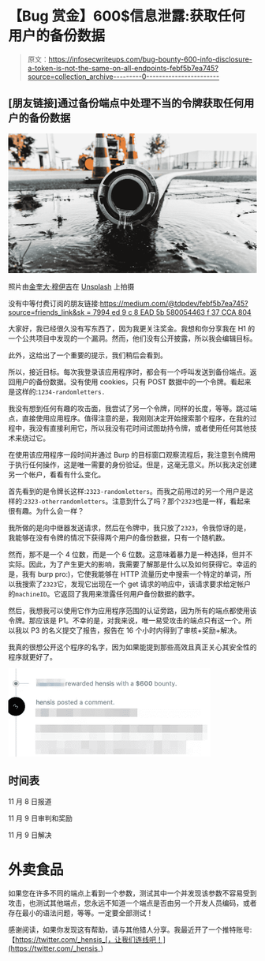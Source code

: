 # 【Bug 赏金】600$信息泄露:获取任何用户的备份数据

> 原文：<https://infosecwriteups.com/bug-bounty-600-info-disclosure-a-token-is-not-the-same-on-all-endpoints-febf5b7ea745?source=collection_archive---------0----------------------->

## [朋友链接]通过备份端点中处理不当的令牌获取任何用户的备份数据

![](img/f11bea9cdc77e4915a321eb427e51810.png)

照片由[金奎大·穆伊吉](https://unsplash.com/@daanmooij?utm_source=medium&utm_medium=referral)在 [Unsplash](https://unsplash.com?utm_source=medium&utm_medium=referral) 上拍摄

没有中等付费订阅的朋友链接:[https://medium.com/@tdpdev/febf5b7ea745?source=friends_link&sk = 7994 ed 9 c 8 EAD 5b 580054463 f 37 CCA 804](https://medium.com/@tdpdev/febf5b7ea745?source=friends_link&sk=7994ed9c8ead5b580054463f37cca804)

大家好，我已经很久没有写东西了，因为我更关注奖金。我想和你分享我在 H1 的一个公共项目中发现的一个漏洞。然而，他们没有公开披露，所以我会编辑目标。

此外，这给出了一个重要的提示，我们稍后会看到。

所以，接近目标。每次我登录该应用程序时，都会有一个呼叫发送到备份端点。返回用户的备份数据。没有使用 cookies，只有 POST 数据中的一个令牌。看起来是这样的:`1234-randomletters.`

我没有想到任何有趣的攻击面，我尝试了另一个令牌，同样的长度，等等。跳过端点，直接使用应用程序。值得注意的是，我刚刚决定开始搜索那个程序，在我的过程中，我没有直接利用它，所以我没有花时间试图劫持令牌，或者使用任何其他技术来绕过它。

在使用该应用程序一段时间并通过 Burp 的目标窗口观察流程后，我注意到令牌用于执行任何操作，这是唯一需要的身份验证。但是，这毫无意义。所以我决定创建另一个帐户，看看有什么变化。

首先看到的是令牌长这样:`2323-randomletters`。而我之前用过的另一个用户是这样的:`2323-otherrandomletters`。注意到什么了吗？那个`2323`也是一样，看起来很有趣。为什么会一样？

我所做的是向中继器发送请求，然后在令牌中，我只放了`2323`，令我惊讶的是，我能够在没有令牌的情况下获得两个用户的备份数据，只有一个随机数。

然而，那不是一个 4 位数，而是一个 6 位数。这意味着暴力是一种选择，但并不实际。因此，为了产生更大的影响，我需要了解那是什么以及如何获得它。幸运的是，我有 burp pro:)，它使我能够在 HTTP 流量历史中搜索一个特定的单词，所以我搜索了`2323`它，发现它出现在一个 get 请求的响应中，该请求要求给定帐户的`machineID`。它返回了我用来泄露任何用户备份数据的数字。

然后，我想我可以使用它作为应用程序范围的认证旁路，因为所有的端点都使用该令牌。那应该是 P1。不幸的是，对我来说，唯一易受攻击的端点只有这一个。所以我以 P3 的名义提交了报告，报告在 16 个小时内得到了审核+奖励+解决。

我真的很想公开这个程序的名字，因为如果能提到那些高效且真正关心其安全性的程序就更好了。

![](img/98f72fc43492313318b948e111d542db.png)

## 时间表

11 月 8 日报道

11 月 9 日审判和奖励

11 月 9 日解决

# 外卖食品

如果您在许多不同的端点上看到一个参数，测试其中一个并发现该参数不容易受到攻击，也测试其他端点，您永远不知道一个端点是否由另一个开发人员编码，或者存在最小的语法问题，等等。一定要全部测试！

感谢阅读，如果你发现这有帮助，请与其他猎人分享。我最近开了一个推特账号:【https://twitter.com/_hensis_[，让我们连线吧！](https://twitter.com/_hensis_)